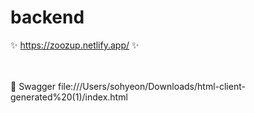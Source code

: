 # backend

✨ https://zoozup.netlify.app/ ✨ 

<br><br>
📝 Swagger
file:///Users/sohyeon/Downloads/html-client-generated%20(1)/index.html

